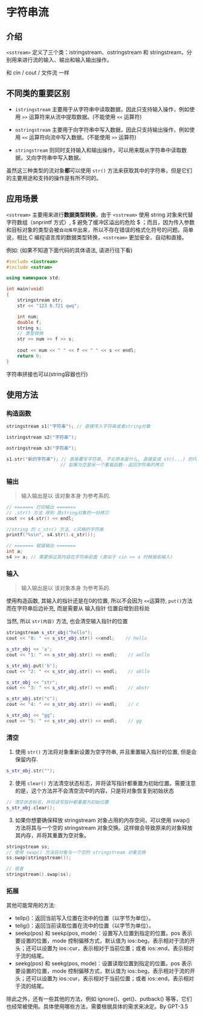 # 字符串流
## 介绍
`<sstream>` 定义了三个类：istringstream、ostringstream 和 stringstream，分别用来进行流的输入、输出和输入输出操作。

和 cin / cout / 文件流 一样

## 不同类的重要区别
- `istringstream` 主要用于从字符串中读取数据，因此只支持输入操作，例如使用 `>>` 运算符来从流中提取数据。(不能使用 `<<` 运算符)

- `ostringstream` 主要用于向字符串中写入数据，因此只支持输出操作，例如使用 `<<` 运算符向流中写入数据。(不能使用 `>>` 运算符)

- `stringstream` 则同时支持输入和输出操作，可以用来既从字符串中读取数据，又向字符串中写入数据。

虽然这三种类型的流对象**都**可以使用 `str()` 方法来获取其中的字符串，但是它们的主要用途和支持的操作是有所不同的。

## 应用场景

`<sstream>` 主要用来进行**数据类型转换**，由于 `<sstream>` 使用 string 对象来代替字符数组（snprintf 方式）, $ 避免了缓冲区溢出的危险 $ ；而且，因为传入参数和目标对象的类型会被`自动推导`出来，所以不存在错误的格式化符号的问题。简单说，相比 C 编程语言库的数据类型转换，`<sstream>` 更加安全、自动和直接。

例如: (如果不知道下面代码的具体语法, 请进行往下看)

```C++
#include <iostream>
#include <sstram>

using namespace std;

int main(void)
{
    stringstream str;
    str << "123 0.721 qwq";

    int num;
    double f;
    string s;
    // 类型转换
    str >> num >> f >> s;
  
    cout << num << " " << f << " " << s << endl;
    return 0;
}
```

字符串拼接也可以(string容器也行)

## 使用方法


### 构造函数

```C++
stringstream s1("字符串"); // 直接传入字符串或者string对象

istringstream s2("字符串");

ostringstream s3("字符串");

s1.str("新的字符串"); // 直接覆写字符串, 不论原本是什么, 直接变成 str(...) 的内容, 
                    // 如果为空是另一个重载函数--返回字符串的拷贝
```

### 输出
> 输入输出是以 该对象本身 为参考系的.
```C++
// ======= 打印输出 =======
// .str() 方法 得到 其string对象的一份拷贝
cout << s4.str() << endl;

//string 的 c_str() 方法, c风格的字符串
printf("%s\n", s4.str().c_str());

// ======= 赋值输出 =======
int a;
s4 >> a; // 需要保证其内容在字符串前面 (类似于 cin >> a 时候接收输入)
```

### 输入
> 输入输出是以 该对象本身 为参考系的.

使用构造函数, 其输入的指针还是在0的位置, 所以不会因为 `<<`运算符, `put()`方法 而在字符串后边补充, 而是需要从 输入指针 位置自增到目标处

当然, 所以 `str(内容)` 方法, 也会清空输入指针的位置
```C++
stringstream s_str_obj("hello");
cout << "0: " << s_str_obj.str() <<endl;    // hello

s_str_obj << 'a';
cout << "1: " << s_str_obj.str() << endl;    // aello

s_str_obj.put('b');
cout << "2: " << s_str_obj.str() << endl;    // abllo

s_str_obj << "str";
cout << "3: " << s_str_obj.str() << endl;    // abstr

s_str_obj.str("c");
cout << "4: " << s_str_obj.str() << endl;    // c

s_str_obj << "gg";
cout << "5: " << s_str_obj.str() << endl;    // gg
```

### 清空

1. 使用 `str()` 方法将对象重新设置为空字符串, 并且重置输入指针的位置, 但是会保留内存.
```C++
s_str_obj.str("");
```
2. 使用 `clear()` 方法清空状态标志，并将读写指针都重置为初始位置。需要注意的是，这个方法并不会清空流中的内容，只是将对象恢复到初始状态


```C++
// 清空状态标志，并将读写指针都重置为初始位置
s_str_obj.clear();

```

3. 如果你想要确保释放 stringstream 对象占用的内存空间，可以使用 swap() 方法将其与一个空的 stringstream 对象交换。这样做会导致原来的对象释放其内存，并将其重置为空对象。

```C++
stringstream ss;
// 使用 swap() 方法将对象与一个空的 stringstream 对象交换
ss.swap(stringstream());

// 或者
stringstream().swap(ss);
```

### 拓展

其他可能常用的方法:

- tellp()：返回当前写入位置在流中的位置（以字节为单位）。
- tellg()：返回当前读取位置在流中的位置（以字节为单位）。
- seekp(pos) 和 seekp(pos, mode)：设置写入位置到指定的位置。pos 表示要设置的位置，mode 控制偏移方式，默认值为 ios::beg，表示相对于流的开头；还可以设置为 ios::cur，表示相对于当前位置；或者 ios::end，表示相对于流的结尾。
- seekg(pos) 和 seekg(pos, mode)：设置读取位置到指定的位置。pos 表示要设置的位置，mode 控制偏移方式，默认值为 ios::beg，表示相对于流的开头；还可以设置为 ios::cur，表示相对于当前位置；或者 ios::end，表示相对于流的结尾。

除此之外，还有一些其他的方法，例如 ignore()、get()、putback() 等等，它们也经常被使用。具体使用哪些方法，需要根据具体的需求来决定。By GPT-3.5
